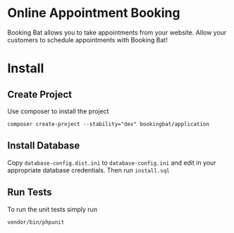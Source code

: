 Online Appointment Booking
===========
Booking Bat allows you to take appointments from your website. Allow your customers to schedule appointments with Booking Bat!


Install
===========

## Create Project ##
Use composer to install the project
````
composer create-project --stability="dev" bookingbat/application
````

## Install Database ##
Copy `database-config.dist.ini` to `database-config.ini` and edit in your appropriate database credentials. Then run `install.sql`

## Run Tests ##
To run the unit tests simply run
````
vendor/bin/phpunit
````